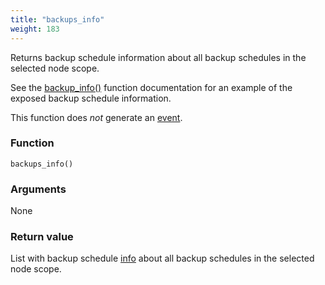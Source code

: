 ```yaml
---
title: "backups_info"
weight: 183
---
```


Returns backup schedule information about all backup schedules in the selected node scope.

See the [backup_info()](../backup_info) function documentation for an example of the exposed backup schedule information.

This function does *not* generate an [event](../../overview/events).

### Function

`backups_info()`

### Arguments

None

### Return value

List with backup schedule [info](../../data-types/info)  about all backup schedules in the selected node scope.
